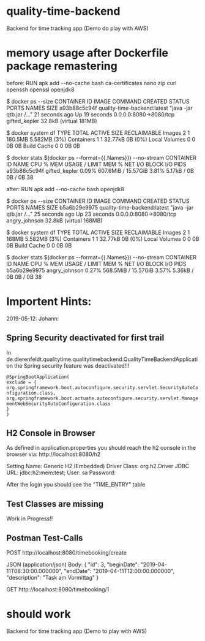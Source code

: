 # quality-time-backend
Backend for time tracking app (Demo do play with AWS)

# memory usage after Dockerfile package remastering

before: RUN apk add --no-cache bash ca-certificates nano zip curl openssh openssl openjdk8

$ docker ps --size
CONTAINER ID        IMAGE                         COMMAND                  CREATED             STATUS              PORTS                    NAMES               SIZE
a93b88c5c94f        quality-time-backend:latest   "java -jar qtb.jar /…"   21 seconds ago      Up 19 seconds       0.0.0.0:8080->8080/tcp   gifted_kepler       32.8kB (virtual 181MB)


$ docker system df
TYPE                TOTAL               ACTIVE              SIZE                RECLAIMABLE
Images              2                   1                   180.5MB             5.582MB (3%)
Containers          1                   1                   32.77kB             0B (0%)
Local Volumes       0                   0                   0B                  0B
Build Cache         0                   0                   0B                  0B


$ docker stats $(docker ps --format={{.Names}}) --no-stream
CONTAINER ID        NAME                CPU %               MEM USAGE / LIMIT     MEM %               NET I/O             BLOCK I/O           PIDS
a93b88c5c94f        gifted_kepler       0.09%               607.6MiB / 15.57GiB   3.81%               5.17kB / 0B         0B / 0B             38



after: RUN apk add --no-cache bash openjdk8

$ docker ps --size
CONTAINER ID        IMAGE                         COMMAND                  CREATED             STATUS              PORTS                    NAMES               SIZE
b5a6b29e9975        quality-time-backend:latest   "java -jar qtb.jar /…"   25 seconds ago      Up 23 seconds       0.0.0.0:8080->8080/tcp   angry_johnson       32.8kB (virtual 168MB)

$ docker system df
TYPE                TOTAL               ACTIVE              SIZE                RECLAIMABLE
Images              2                   1                   168MB               5.582MB (3%)
Containers          1                   1                   32.77kB             0B (0%)
Local Volumes       0                   0                   0B                  0B
Build Cache         0                   0                   0B                  0B

$ docker stats $(docker ps --format={{.Names}}) --no-stream
CONTAINER ID        NAME                CPU %               MEM USAGE / LIMIT     MEM %               NET I/O             BLOCK I/O           PIDS
b5a6b29e9975        angry_johnson       0.27%               568.5MiB / 15.57GiB   3.57%               5.36kB / 0B         0B / 0B             38

# Importent Hints: 

2019-05-12: Johann:

## Spring Security deactivated for first trail
In de.dierenfeldt.qualitytime.qualitytimebackend.QualityTimeBackendApplication
the Spring security feature was deactivated!!!

`@SpringBootApplication(`\
`exclude = {`\
`org.springframework.boot.autoconfigure.security.servlet.SecurityAutoConfiguration.class,
org.springframework.boot.actuate.autoconfigure.security.servlet.ManagementWebSecurityAutoConfiguration.class
`\
`}`\
`)`

## H2 Console in Browser
As defined in application.properties you should reach the h2 console in the browser via: http://localhost:8080/h2

Setting Name: Generic H2 (Embedded)
Driver Class: org.h2.Driver
JDBC URL:     jdbc:h2:mem:test;
User:         sa
Password:     

After the login you should see the "TIME_ENTRY" table

## Test Classes are missing
Work in Progress!!

## Postman Test-Calls

POST http://localhost:8080/timebooking/create

JSON (application/json) Body:
{
    "id": 3,
    "beginDate": "2019-04-11T08:30:00.000000",
    "endDate":  "2019-04-11T12:00:00.000000",
    "description": "Task am Vormittag"
}

GET http://localhost:8080/timebooking/1

should work
=======
Backend for time tracking app (Demo to play with AWS)